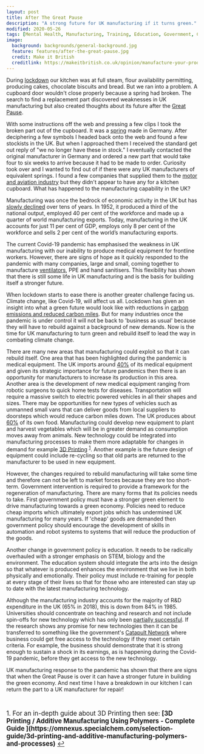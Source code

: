 ```yaml
---
layout: post
title: After The Great Pause
description: "A strong future for UK manufacturing if it turns green."
modified: 2020-05-26
tags: [Mental Health, Manufacturing, Training, Education, Government, Covid-19, 3D Printing]
image:
  background: backgrounds/general-background.jpg
  feature: features/after-the-great-pause.jpg
  credit: Make it British
  creditlink: https://makeitbritish.co.uk/opinion/manufacture-your-product-in-the-uk/
---
```


During [lockdown](https://en.wikipedia.org/wiki/Lockdown) our kitchen was at full steam, flour availability permitting, producing cakes, chocolate biscuits and bread. But we ran into a problem.  A cupboard door wouldn't close properly because a spring had broken. The search to find a replacement part discovered weaknesses in UK manufacturing but also created thoughts about its future after the [Great Pause](https://www.opendemocracy.net/en/oureconomy/great-pause/).

With some instructions off the web and pressing a few clips I took the broken part out of the cupboard. It was a [spring](https://industrialgassprings.com/uk/) made in Germany. After deciphering a few symbols I headed back onto the web and found a few stockists in the UK. But when I approached them I received the standard get out reply of "we no longer have these in stock."  I eventually contacted the original manufacturer in Germany and ordered a new part that would take four to six weeks to arrive because it had to be made to order. Curiosity took over and I wanted to find out of if there were any UK manufacturers of equivalent springs. I found a few companies that supplied them to the [motor and aviation industry](https://industrialgassprings.com/uk/our-history/) but they didn't appear to have any for a kitchen cupboard. What has happened to the manufacturing capability in the UK?

Manufacturing was once the bedrock of economic activity in the UK but has [slowly declined](https://www.newstatesman.com/culture/culture/2013/01/meeting-our-makers-britain%E2%80%99s-long-industrial-decline) over tens of years.  In 1952, it produced a third of the national output, employed 40 per cent of the workforce and made up a quarter of world manufacturing exports. Today, manufacturing in the UK accounts for just 11 per cent of GDP, employs only 8 per cent of the workforce and sells 2 per cent of the world’s manufacturing exports.

The current Covid-19 pandemic has emphasised the weakness in UK manufacturing with our inability to produce medical equipment for frontline workers. However, there are signs of hope as it quickly responded to the pandemic with many companies, large and small, coming together to manufacture [ventilators](https://www.theguardian.com/business/2020/apr/05/ventilator-crisis-lands-britains-manufacturers-with-greatest-test), PPE and hand sanitisers. This flexibility has shown that there is still some life in UK manufacturing and is the basis for building itself a stronger future.

When lockdown starts to ease there is another greater challenge facing us. Climate change, like Covid-19, will affect us all. Lockdown has given an insight into what a green future would look like with reductions in [carbon emissions and reduced carbon miles](https://www.standard.co.uk/news/world/positive-impact-environment-coronavirus-lockdown-a4404751.html). But for many industries once the pandemic is under control it will not be back to 'business as usual' because they will have to rebuild against a background of new demands. Now is the time for UK manufacturing to turn green and rebuild itself to lead the way in combating climate change.

There are many new areas that manufacturing could exploit so that it can rebuild itself. One area that has been highlighted during the pandemic is medical equipment. The UK imports around [40%](https://www.export.gov/apex/article2?id=United-Kingdom-Medical-Equipment) of its medical equipment and given its strategic importance for future pandemics then there is an opportunity for manufacturers to increase its production in this area. Another area is the development of new medical equipment ranging from robotic surgeons to quick home tests for diseases. Transportation will require a massive switch to electric powered vehicles in all their shapes and sizes. There may be opportunities for new types of vehicles such as unmanned small vans that can deliver goods from local suppliers to doorsteps which would reduce carbon miles down. The UK produces about [60%](https://www.countryfile.com/news/can-the-uk-feed-itself-after-brexit/) of its own food. Manufacturing could develop new equipment to plant and harvest vegetables which will be in greater demand as consumption moves away from animals. New technology could be integrated into manufacturing processes to make them more adaptable for changes in demand for example [3D Printing](https://en.wikipedia.org/wiki/3D_printing)
<sup><a href="#fn1" id="ref1">1</a></sup>.
Another example is the future design of equipment could include re-cycling so that old parts are returned to the manufacturer to be used in new equipment.

However, the changes required to rebuild manufacturing will take some time and therefore can not be left to market forces because they are too short-term.  Government intervention is required to provide a framework for the regeneration of manufacturing. There are many forms that its policies needs to take. First government policy must have a stronger green element to drive manufacturing towards a green economy. Policies need to reduce cheap imports which ultimately export jobs which has undermined UK manufacturing for many years. If 'cheap' goods are demanded then government policy should encourage the development of skills in automation and robot systems to systems that will reduce the production of the goods.

Another change in government policy is education. It needs to be radically overhauled with a stronger emphasis on STEM, biology and the environment.  The education system should integrate the arts into the design so that whatever is produced enhances the environment that we live in both physically and emotionally.  Their policy must include re-training for people at every stage of their lives so that for those who are interested can stay up to date with the latest manufacturing technology.

Although the manufacturing industry accounts for the majority of R&D expenditure in the UK (65% in 2018), this is down from 84% in 1985.  Universities should concentrate on teaching and research and not include spin-offs for new technology which has only been [partially successful](https://techtransfercentral.com/2010/07/14/survey-suggests-top-10-reasons-university-start-ups-fail/). If the research  shows any promise for new technologies then it can be transferred to something like the government's [Catapult Network](https://catapult.org.uk/) where business could get free access to the technology if they meet certain criteria. For example, the business should demonstrate that it is strong enough to sustain a shock in its earnings, as is happening during the Covid-19 pandemic, before they get access to the new technology.

UK manufacturing response to the pandemic has shown that there are signs that when the Great Pause is over it can have a stronger future in building the green economy. And next time I have a breakdown in our kitchen I can return the part to a UK manufacturer for repair!

&nbsp;

<span style="font-size: 20px">
<sup id="fn1">1. For an in-depth guide about 3D Printing then see: <b>[3D Printing / Additive Manufacturing Using Polymers - Complete Guide ](https://omnexus.specialchem.com/selection-guide/3d-printing-and-additive-manufacturing-polymers-and-processes)</b> <a href="#ref1" title="Jump back to footnote 1 in the text.">↩</a></sup>
</span>
